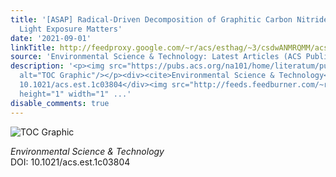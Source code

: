 ```yaml
---
title: '[ASAP] Radical-Driven Decomposition of Graphitic Carbon Nitride Nanosheets:
  Light Exposure Matters'
date: '2021-09-01'
linkTitle: http://feedproxy.google.com/~r/acs/esthag/~3/csdwANMRQMM/acs.est.1c03804
source: 'Environmental Science & Technology: Latest Articles (ACS Publications)'
description: '<p><img src="https://pubs.acs.org/na101/home/literatum/publisher/achs/journals/content/esthag/0/esthag.ahead-of-print/acs.est.1c03804/20210812/images/medium/es1c03804_0006.gif"
  alt="TOC Graphic"/></p><div><cite>Environmental Science & Technology</cite></div><div>DOI:
  10.1021/acs.est.1c03804</div><img src="http://feeds.feedburner.com/~r/acs/esthag/~4/csdwANMRQMM"
  height="1" width="1" ...'
disable_comments: true
---
```

<p><img src="https://pubs.acs.org/na101/home/literatum/publisher/achs/journals/content/esthag/0/esthag.ahead-of-print/acs.est.1c03804/20210812/images/medium/es1c03804_0006.gif" alt="TOC Graphic"/></p><div><cite>Environmental Science & Technology</cite></div><div>DOI: 10.1021/acs.est.1c03804</div><img src="http://feeds.feedburner.com/~r/acs/esthag/~4/csdwANMRQMM" height="1" width="1" ...